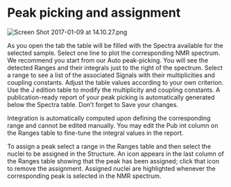 # Peak picking and assignment

![Screen Shot 2017-01-09 at 14.10.27.png](https://lh6.googleusercontent.com/YA76vUWtawGCjWdsMF6YwS0uibMhyDVCiRpFERuJxsCHa-R9h5J6zFOyks-rY-S5Tp_iuVH-AnbWc5hOzLEpK7LT_xoO-7EDHIoB1AI0_RxmCz5WAvzSocEoYfjVdE_Ug3kOnuS_)

As you open the tab the table will be filled with the Spectra available for the selected sample. Select one line to plot the corresponding NMR spectrum. We recommend you start from our Auto peak-picking. You will see the detected Ranges and their integrals just to the right of the spectrum. Select a range to see a list of the associated Signals with their multiplicities and coupling constants. Adjust the table values according to your own criterion. Use the J edition table to modify the multiplicity and coupling constants. A publication-ready report of your peak picking is automatically generated below the Spectra table. Don’t forget to Save your changes.  


Integration is automatically computed upon defining the corresponding range and cannot be edited manually. You may edit the Pub int column on the Ranges table to fine-tune the integral values in the report.  


To assign a peak select a range in the Ranges table and then select the nuclei to be assigned in the Structure. An icon appears in the last column of the Ranges table showing that the peak has been assigned; click that icon to remove the assignment. Assigned nuclei are highlighted whenever the corresponding peak is selected in the NMR spectrum.  


